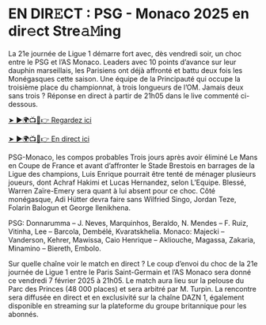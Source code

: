 # EN DIR𝙴CT : PSG - Monaco 2025 en dir𝚎ct Stre𝚊𝙼ing #

La 21e journée de Ligue 1 démarre fort avec, dès vendredi soir, un choc entre le PSG et l’AS Monaco. Leaders avec 10 points d’avance sur leur dauphin marseillais, les Parisiens ont déjà affronté et battu deux fois les Monégasques cette saison. Une équipe de la Principauté qui occupe la troisième place du championnat, à trois longueurs de l’OM. Jamais deux sans trois ? Réponse en direct à partir de 21h05 dans le live commenté ci-dessous.

[➤ ►🌍📺📱👉 Regardez ici](https://t.co/nlfIWkLdyo)

[➤ ►🌍📺📱👉 En direct ici](https://t.co/nlfIWkLdyo)

PSG-Monaco, les compos probables
Trois jours après avoir éliminé Le Mans en Coupe de France et avant d’affronter le Stade Brestois en barrages de la Ligue des champions, Luis Enrique pourrait être tenté de ménager plusieurs joueurs, dont Achraf Hakimi et Lucas Hernandez, selon L’Equipe. Blessé, Warren Zaïre-Emery sera quant à lui absent pour ce choc. Côté monégasque, Adi Hütter devra faire sans Wilfried Singo, Jordan Teze, Folarin Balogun et George Ilenikhena.

PSG: Donnarumma – J. Neves, Marquinhos, Beraldo, N. Mendes – F. Ruiz, Vitinha, Lee – Barcola, Dembélé, Kvaratskhelia.
Monaco: Majecki – Vanderson, Kehrer, Mawissa, Caio Henrique – Akliouche, Magassa, Zakaria, Minamino – Biereth, Embolo.

Sur quelle chaîne voir le match en direct ?
Le coup d’envoi du choc de la 21e journée de Ligue 1 entre le Paris Saint-Germain et l’AS Monaco sera donné ce vendredi 7 février 2025 à 21h05. Le match aura lieu sur la pelouse du Parc des Princes (48 000 places) et sera arbitré par M. Turpin. La rencontre sera diffusée en direct et en exclusivité sur la chaîne DAZN 1, également disponible en streaming sur la plateforme du groupe britannique pour les abonnés.
